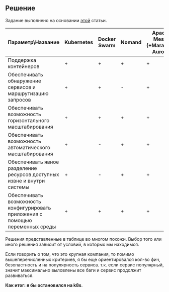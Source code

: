 ## Решение
Задание выполнено на основании [этой](https://mcs.mail.ru/blog/sravnenie-kubernetes-s-drugimi-resheniyami) статьи.

| Параметр\Название | Kubernetes | Docker Swarm | Nomand | Apache Mesos (+Marathon, Aurora) |
|---|---|---|---|---|
| Поддержка контейнеров | + | + | + | + |
| Обеспечивать обнаружение сервисов и маршрутизацию запросов | + | + | - | + |
| Обеспечивать возможность горизонтального масштабирования | + | + | + | + |
| Обеспечивать возможность автоматического масштабирования | + | - | + | + |
| Обеспечивать явное разделение ресурсов доступных извне и внутри системы | + | - | + | + |
| Обеспечивать возможность конфигурировать приложения с помощью переменных среды | + | + | + | + |

Решения представленные в таблице во многом похожи. Выбор того или иного решения зависит от условий, в которых мы находимся.

Если говорить о том, что это крупная компания, то помимо вышеперечисленных критериев, я бы еще ориентировался кол-во фич, безопастность и на популярность сервиса. т.к. если сервис популярный, значит максимально выловлены все баги и сервис продолжит развиваться.

**Как итог: я бы остановился на k8s**.
